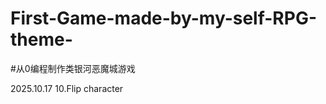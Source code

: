 # First-Game-made-by-my-self-RPG-theme-

#从0编程制作类银河恶魔城游戏

2025.10.17                                                    10.Flip character
